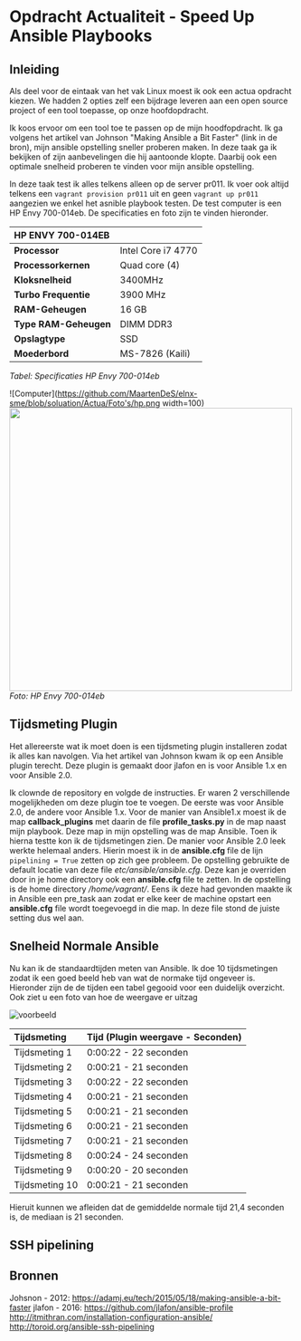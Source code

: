# Opdracht Actualiteit - Speed Up Ansible Playbooks

## Inleiding

Als deel voor de eintaak van het vak Linux moest ik ook een actua opdracht kiezen. We hadden 2 opties zelf een bijdrage leveren aan een open source project of een tool toepasse, op onze hoofdopdracht.

Ik koos ervoor om een tool toe te passen op de mijn hoodfopdracht. Ik ga volgens het artikel van Johnson "Making Ansible a Bit Faster" (link in de bron), mijn ansible opstelling sneller proberen maken. In deze taak ga ik bekijken of zijn aanbevelingen die hij aantoonde klopte. Daarbij ook een optimale snelheid proberen te vinden voor mijn ansible opstelling.

In deze taak test ik alles telkens alleen op de server pr011. Ik voer ook altijd telkens een ``vagrant provision pr011`` uit  en geen ``vagrant up pr011 `` aangezien we enkel het asnible playbook testen. De test computer is een HP Envy 700-014eb. De specificaties en foto zijn te vinden hieronder.

| HP ENVY 700-014EB |                |
| :---           | :---           |
| **Processor**     | Intel Core i7 4770              | 		
| **Processorkernen** | Quad core (4)              | 
| **Kloksnelheid** | 3400MHz              | 
|**Turbo Frequentie** | 3900 MHz            | 
| **RAM-Geheugen**   | 16 GB | 
| **Type RAM-Geheugen**  | DIMM DDR3 | 
| **Opslagtype**  | SSD | 
| **Moederbord** | MS-7826 (Kaili)  |
*Tabel: Specificaties HP Envy 700-014eb*

![Computer](https://github.com/MaartenDeS/elnx-sme/blob/soluation/Actua/Foto's/hp.png  width=100)
<img src="https://github.com/MaartenDeS/elnx-sme/blob/soluation/Actua/Foto's/hp.png" width="500">
*Foto: HP Envy 700-014eb*


## Tijdsmeting Plugin
Het allereerste wat ik moet doen is een tijdsmeting plugin installeren zodat ik alles kan navolgen. Via het artikel van Johnson kwam ik op een Ansible plugin terecht. Deze plugin is gemaakt door jlafon en is voor Ansible 1.x en voor Ansible 2.0.

Ik clownde de repository en volgde de instructies. Er waren 2 verschillende mogelijkheden om deze plugin toe te voegen. De eerste was voor Ansible 2.0, de andere voor Ansible 1.x. 
Voor de manier van Ansible1.x  moest ik de map **callback_plugins** met daarin de file **profile_tasks.py** in de map naast mijn playbook. Deze map in mijn opstelling was de map Ansible. Toen ik hierna testte kon ik de tijdsmetingen zien.
De manier voor Ansible 2.0 leek werkte helemaal anders. Hierin moest ik in de **ansible.cfg** file de lijn `` pipelining = True`` zetten op zich gee probleem. De opstelling gebruikte de default locatie van deze file *etc/ansible/ansible.cfg*. Deze kan je overriden door in je home directory ook een **ansible.cfg** file te zetten. In de opstelling is de home directory */home/vagrant/*. Eens ik deze had gevonden maakte ik in Ansible een pre_task aan zodat er elke keer de machine opstart een **ansible.cfg** file wordt toegevoegd in die map. In deze file stond de juiste setting dus wel aan.


## Snelheid Normale Ansible

Nu kan ik de standaardtijden meten van Ansible. Ik doe 10 tijdsmetingen zodat ik een goed beeld heb van wat de normake tijd ongeveer is. Hieronder zijn de  de tijden een tabel gegooid voor een duidelijk overzicht. Ook ziet u een foto van hoe de weergave er uitzag


![voorbeeld](https://github.com/MaartenDeS/elnx-sme/blob/soluation/Actua/Foto's/voorbeeld.png)



| Tijdsmeting |Tijd (Plugin weergave - Seconden)               |
| :---           | :---           |
| Tijdsmeting 1  | 0:00:22 - 22 seconden     | 		
|Tijdsmeting 2 | 0:00:21 - 21 seconden         | 
| Tijdsmeting 3 |0:00:22 - 22 seconden        | 
|Tijdsmeting 4 | 0:00:21 - 21 seconden     | 
| Tijdsmeting 5| 0:00:21 - 21 seconden    | 
| Tijdsmeting 6  | 0:00:21 - 21 seconden     | 		
|Tijdsmeting 7 | 0:00:21 - 21 seconden         | 
| Tijdsmeting 8 |0:00:24 - 24 seconden        | 
|Tijdsmeting 9 | 0:00:20 - 20 seconden     | 
| Tijdsmeting 10| 0:00:21 - 21 seconden    | 

Hieruit kunnen we afleiden dat de gemiddelde normale tijd  21,4 seconden is, de mediaan is 21 seconden.



## SSH pipelining





## Bronnen
Johsnon - 2012: <https://adamj.eu/tech/2015/05/18/making-ansible-a-bit-faster>
jlafon - 2016: <https://github.com/jlafon/ansible-profile>
<http://itmithran.com/installation-configuration-ansible/>
<http://toroid.org/ansible-ssh-pipelining>
